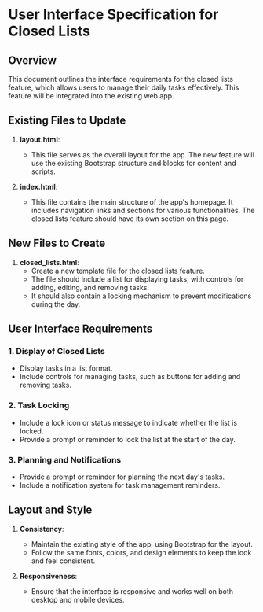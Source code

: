 # User Interface Specification for Closed Lists

## Overview
This document outlines the interface requirements for the closed lists feature, which allows users to manage their daily tasks effectively. This feature will be integrated into the existing web app.

## Existing Files to Update

1. **layout.html**:
   - This file serves as the overall layout for the app. The new feature will use the existing Bootstrap structure and blocks for content and scripts.

2. **index.html**:
   - This file contains the main structure of the app's homepage. It includes navigation links and sections for various functionalities. The closed lists feature should have its own section on this page.

## New Files to Create

1. **closed_lists.html**:
   - Create a new template file for the closed lists feature.
   - The file should include a list for displaying tasks, with controls for adding, editing, and removing tasks.
   - It should also contain a locking mechanism to prevent modifications during the day.

## User Interface Requirements

### 1. Display of Closed Lists
   - Display tasks in a list format.
   - Include controls for managing tasks, such as buttons for adding and removing tasks.

### 2. Task Locking
   - Include a lock icon or status message to indicate whether the list is locked.
   - Provide a prompt or reminder to lock the list at the start of the day.

### 3. Planning and Notifications
   - Provide a prompt or reminder for planning the next day's tasks.
   - Include a notification system for task management reminders.

## Layout and Style

1. **Consistency**:
   - Maintain the existing style of the app, using Bootstrap for the layout.
   - Follow the same fonts, colors, and design elements to keep the look and feel consistent.

2. **Responsiveness**:
   - Ensure that the interface is responsive and works well on both desktop and mobile devices.
